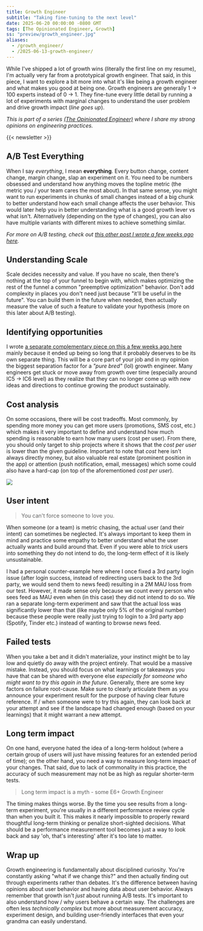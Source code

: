 ```yaml
---
title: Growth Engineer
subtitle: "Taking fine-tuning to the next level"
date: 2025-06-20 00:00:00 -0800 GMT
tags: [The Opinionated Engineer, Growth]
ss: "preview/growth_engineer.jpg"
aliases:
  - /growth_engineer/
  - /2025-06-13-growth-engineer/
---
```


While I've shipped a lot of growth wins (literally the first line on my resume), I'm actually very far from a prototypical growth engineer. That said, in this piece, I want to explore a bit more into what it's like being a growth engineer and what makes you good at being one. Growth engineers are generally 1 -> 100 experts instead of 0 -> 1. They fine-tune every little detail by running a lot of experiments with marginal changes to understand the user problem and drive growth impact (_line goes up_).

_This is part of a series [(The Opinionated Engineer)](/blog/2025-05-04-the-opinionated-engineer/) where I share my strong opinions on engineering practices._

{{< newsletter >}}

## A/B Test Everything

When I say _everything_, I mean **everything**. Every button change, content change, margin change, slap an experiment on it. You need to be numbers obsessed and understand how anything moves the topline metric (the metric you / your team cares the most about). In that same sense, you might want to run experiments in chunks of small changes instead of a big chunk to better understand how each small change affects the user behavior. This would later help you in better understanding what is a good growth lever vs what isn't. Alternatively (depending on the type of changes), you can also have multiple variants with different mixes to achieve something similar.

_For more on A/B testing, check out [this other post I wrote a few weeks ago here](/blog/2025-06-06-a-b-testing/)._

## Understanding Scale

Scale decides necessity and value. If you have no scale, then there's nothing at the top of your funnel to begin with, which makes optimizing the rest of the funnel a common "preemptive optimization" behavior. Don't add complexity in places you don't need just because "it'll be useful in the future". You can build them in the future when needed, then actually measure the value of such a feature to validate your hypothesis (more on this later about A/B testing).

## Identifying opportunities

I wrote [a separate complementary piece on this a few weeks ago here](/blog/2025-06-13-product-growth-opportunities/) mainly because it ended up being so long that it probably deserves to be its own separate thing. This will be a core part of your job and in my opinion the biggest separation factor for a _"pure bred"_ (lol) growth engineer. Many engineers get stuck or move away from growth over time (especially around IC5 -> IC6 level) as they realize that they can no longer come up with new ideas and directions to continue growing the product sustainably.

## Cost analysis

On some occasions, there will be cost tradeoffs. Most commonly, by spending more money you can get more users (promotions, SMS cost, etc.) which makes it very important to define and understand how much spending is reasonable to earn how many users (cost per user). From there, you should only target to ship projects where it shows that the _cost per user_ is lower than the given guideline. Important to note that _cost_ here isn't always directly money, but also valuable real estate (prominent position in the app) or attention (push notification, email, messages) which some could also have a hard-cap (on top of the aforementioned _cost per user_).

![](/blog/img/growth.jpg)

## User intent

> You can't force someone to love you.

When someone (or a team) is metric chasing, the actual user (and their intent) can sometimes be neglected. It's always important to keep them in mind and practice some empathy to better understand what the user actually wants and build around that. Even if you were able to _trick_ users into something they do not intend to do, the long-term effect of it is likely unsustainable.

I had a personal counter-example here where I once fixed a 3rd party login issue (after login success, instead of redirecting users back to the 3rd party, we would send them to news feed) resulting in a 2M MAU loss from our test. However, it made sense only because we count every person who sees feed as MAU even when (in this case) they did not intend to do so. We ran a separate long-term experiment and saw that the actual loss was significantly lower than that (like maybe only 5% of the original number) because these people were really just trying to login to a 3rd party app (Spotify, Tinder etc.) instead of wanting to browse news feed.

## Failed tests

When you take a bet and it didn't materialize, your instinct might be to lay low and quietly do away with the project entirely. That would be a massive mistake. Instead, you should focus on what learnings or takeaways you have that can be shared with everyone else _especially for someone who might want to try this again in the future_. Generally, there are some key factors on failure root-cause. Make sure to clearly articulate them as you announce your experiment result for the purpose of having clear future reference. If / when someone were to try this again, they can look back at your attempt and see if the landscape had changed enough (based on your learnings) that it might warrant a new attempt.

## Long term impact

On one hand, everyone hated the idea of a long-term holdout (where a certain group of users will just have missing features for an extended period of time); on the other hand, you need a way to measure long-term impact of your changes. That said, due to lack of commonality in this practice, the accuracy of such measurement may not be as high as regular shorter-term tests.

> Long term impact is a myth - some E6+ Growth Engineer

The timing makes things worse. By the time you see results from a long-term experiment, you're usually in a different performance review cycle than when you built it. This makes it nearly impossible to properly reward thoughtful long-term thinking or penalize short-sighted decisions. What should be a performance measurement tool becomes just a way to look back and say 'oh, that's interesting' after it's too late to matter.

## Wrap up

Growth engineering is fundamentally about disciplined curiosity. You're constantly asking "what if we change this?" and then actually finding out through experiments rather than debates. It's the difference between having opinions about user behavior and having data about user behavior. Always remember that growth isn't _just_ about running A/B tests. It's important to also understand how / why users behave a certain way. The challenges are often less _technically complex_ but more about measurement accuracy, experiment design, and building user-friendly interfaces that even your grandma can easily understand.